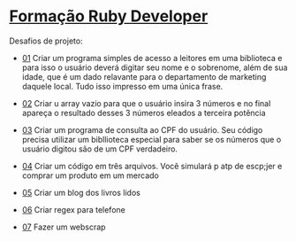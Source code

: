 # [Formação Ruby Developer](https://web.dio.me/track/formacao-ruby-developer)

Desafios de projeto:

- [01](./desafios_proj/001.rb) Criar um programa simples de acesso a leitores em uma biblioteca e para isso o usuário deverá digitar seu nome e o sobrenome, além de sua idade, que é um dado relavante para o departamento de marketing daquele local. Tudo isso impresso em uma única frase.

- [02](./desafios_proj/002.rb) Criar u array vazio para que o usuário insira 3 números e no final apareça o resultado desses 3 números eleados a terceira potência

- [03](./desafios_proj/003.rb) Criar um programa de consulta ao CPF do usuário. Seu código precisa utilizar um bibllioteca especial para saber se os números que o usuário digitou são de um CPF verdadeiro.

- [04](./desafios_proj/004) Criar um código em três arquivos. Você simulará p atp de escp;jer e comprar um produto em um mercado

- [05](./desafios_proj/005) Criar um blog dos livros lidos

- [06](./desafios_proj/006) Criar regex para telefone

- [07](./desafios_proj/007) Fazer um webscrap
